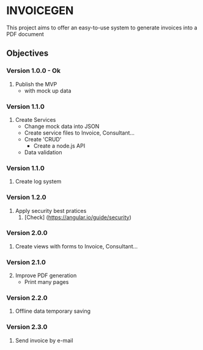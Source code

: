 # INVOICEGEN

This project aims to offer an easy-to-use system to generate invoices into a PDF document

## Objectives

### Version 1.0.0 - Ok

1. Publish the MVP
   - with mock up data

### Version 1.1.0
1. Create Services
   - Change mock data into JSON
   - Create service files to Invoice, Consultant...
   - Create 'CRUD'
      - Create a node.js API   
   - Data validation

### Version 1.1.0
1. Create log system

### Version 1.2.0
1. Apply security best pratices
   1. [Check] (https://angular.io/guide/security)

### Version 2.0.0
1. Create views with forms to Invoice, Consultant...

### Version 2.1.0
2. Improve PDF generation
   - Print many pages

### Version 2.2.0
1. Offline data temporary saving

### Version 2.3.0
1. Send invoice by e-mail
